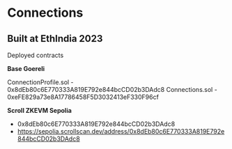 # Connections

## Built at EthIndia 2023

Deployed contracts

**Base Goereli**

ConnectionProfile.sol - 0x8dEb80c6E770333A819E792e844bcCD02b3DAdc8
Connections.sol - 0xeFE829a73e8A17786458F5D3032413eF330F96cf

**Scroll ZKEVM Sepolia**

- 0x8dEb80c6E770333A819E792e844bcCD02b3DAdc8
- https://sepolia.scrollscan.dev/address/0x8dEb80c6E770333A819E792e844bcCD02b3DAdc8
